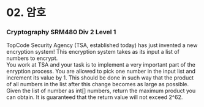 # 02. 암호 
### Cryptography SRM480 Div 2 Level 1
TopCode Security Agency (TSA, established today) has just invented a new encryption system! This encryption system takes as its input a list of numbers to encrypt.  
You work at TSA and your task is to implement a very important part of the enryption process. You are allowed to pick one number in the input list and increment its value by 1. This should be done in such way that the product of all numbers in the list after this change becomes as large as possible.  
Given the list of number as int[] numbers, return the maximum product you can obtain. It is guaranteed that the return value will not exceed 2^62.